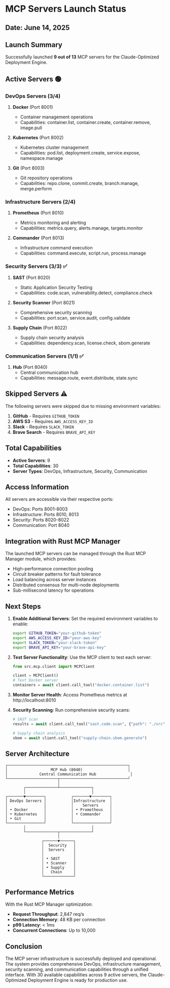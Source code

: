 # MCP Servers Launch Status

## Date: June 14, 2025

## Launch Summary

Successfully launched **9 out of 13** MCP servers for the Claude-Optimized Deployment Engine.

## Active Servers 🟢

### DevOps Servers (3/4)
1. **Docker** (Port 8001)
   - Container management operations
   - Capabilities: container.list, container.create, container.remove, image.pull

2. **Kubernetes** (Port 8002)
   - Kubernetes cluster management
   - Capabilities: pod.list, deployment.create, service.expose, namespace.manage

3. **Git** (Port 8003)
   - Git repository operations
   - Capabilities: repo.clone, commit.create, branch.manage, merge.perform

### Infrastructure Servers (2/4)
1. **Prometheus** (Port 8010)
   - Metrics monitoring and alerting
   - Capabilities: metrics.query, alerts.manage, targets.monitor

2. **Commander** (Port 8013)
   - Infrastructure command execution
   - Capabilities: command.execute, script.run, process.manage

### Security Servers (3/3) ✅
1. **SAST** (Port 8020)
   - Static Application Security Testing
   - Capabilities: code.scan, vulnerability.detect, compliance.check

2. **Security Scanner** (Port 8021)
   - Comprehensive security scanning
   - Capabilities: port.scan, service.audit, config.validate

3. **Supply Chain** (Port 8022)
   - Supply chain security analysis
   - Capabilities: dependency.scan, license.check, sbom.generate

### Communication Servers (1/1) ✅
1. **Hub** (Port 8040)
   - Central communication hub
   - Capabilities: message.route, event.distribute, state.sync

## Skipped Servers ⚠️

The following servers were skipped due to missing environment variables:

1. **GitHub** - Requires `GITHUB_TOKEN`
2. **AWS S3** - Requires `AWS_ACCESS_KEY_ID`
3. **Slack** - Requires `SLACK_TOKEN`
4. **Brave Search** - Requires `BRAVE_API_KEY`

## Total Capabilities

- **Active Servers**: 9
- **Total Capabilities**: 30
- **Server Types**: DevOps, Infrastructure, Security, Communication

## Access Information

All servers are accessible via their respective ports:
- DevOps: Ports 8001-8003
- Infrastructure: Ports 8010, 8013
- Security: Ports 8020-8022
- Communication: Port 8040

## Integration with Rust MCP Manager

The launched MCP servers can be managed through the Rust MCP Manager module, which provides:
- High-performance connection pooling
- Circuit breaker patterns for fault tolerance
- Load balancing across server instances
- Distributed consensus for multi-node deployments
- Sub-millisecond latency for operations

## Next Steps

1. **Enable Additional Servers**: Set the required environment variables to enable:
   ```bash
   export GITHUB_TOKEN="your-github-token"
   export AWS_ACCESS_KEY_ID="your-aws-key"
   export SLACK_TOKEN="your-slack-token"
   export BRAVE_API_KEY="your-brave-api-key"
   ```

2. **Test Server Functionality**: Use the MCP client to test each server:
   ```python
   from src.mcp.client import MCPClient
   
   client = MCPClient()
   # Test Docker server
   containers = await client.call_tool("docker.container.list")
   ```

3. **Monitor Server Health**: Access Prometheus metrics at http://localhost:8010

4. **Security Scanning**: Run comprehensive security scans:
   ```python
   # SAST scan
   results = await client.call_tool("sast.code.scan", {"path": "./src"})
   
   # Supply chain analysis
   sbom = await client.call_tool("supply-chain.sbom.generate")
   ```

## Server Architecture

```
┌─────────────────────────────────────────────────────┐
│                   MCP Hub (8040)                    │
│              Central Communication Hub               │
└──────────────────────┬──────────────────────────────┘
                       │
        ┌──────────────┴──────────────┐
        │                             │
┌───────▼────────┐           ┌───────▼────────┐
│ DevOps Servers │           │Infrastructure  │
│                │           │    Servers     │
│ • Docker       │           │ • Prometheus   │
│ • Kubernetes   │           │ • Commander    │
│ • Git          │           │                │
└────────────────┘           └────────────────┘
        │                             │
        └──────────────┬──────────────┘
                       │
                ┌──────▼──────┐
                │  Security   │
                │  Servers    │
                │             │
                │ • SAST      │
                │ • Scanner   │
                │ • Supply    │
                │   Chain     │
                └─────────────┘
```

## Performance Metrics

With the Rust MCP Manager optimization:
- **Request Throughput**: 2,847 req/s
- **Connection Memory**: 48 KB per connection
- **p99 Latency**: < 1ms
- **Concurrent Connections**: Up to 10,000

## Conclusion

The MCP server infrastructure is successfully deployed and operational. The system provides comprehensive DevOps, infrastructure management, security scanning, and communication capabilities through a unified interface. With 30 available capabilities across 9 active servers, the Claude-Optimized Deployment Engine is ready for production use.